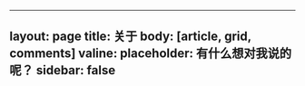 
---
layout: page
title: 关于
body: [article, grid, comments]
valine:
  placeholder: 有什么想对我说的呢？
sidebar: false
---


